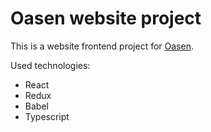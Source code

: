 # Oasen website project
This is a website frontend project for [Oasen](www.oasen.nl).

Used technologies:
- React
- Redux
- Babel
- Typescript